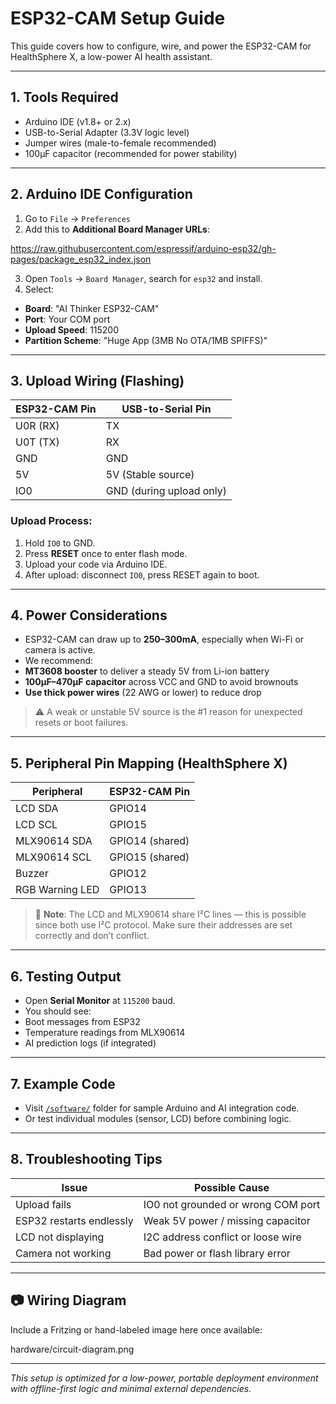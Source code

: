 # ESP32-CAM Setup Guide

This guide covers how to configure, wire, and power the ESP32-CAM for HealthSphere X, a low-power AI health assistant.

---

## 1. Tools Required

- Arduino IDE (v1.8+ or 2.x)
- USB-to-Serial Adapter (3.3V logic level)
- Jumper wires (male-to-female recommended)
- 100µF capacitor (recommended for power stability)

---

## 2. Arduino IDE Configuration

1. Go to `File` → `Preferences`
2. Add this to **Additional Board Manager URLs**:  

https://raw.githubusercontent.com/espressif/arduino-esp32/gh-pages/package_esp32_index.json

3. Open `Tools` → `Board Manager`, search for `esp32` and install.
4. Select:
- **Board**: "AI Thinker ESP32-CAM"
- **Port**: Your COM port
- **Upload Speed**: 115200
- **Partition Scheme**: "Huge App (3MB No OTA/1MB SPIFFS)"

---

## 3. Upload Wiring (Flashing)

| ESP32-CAM Pin | USB-to-Serial Pin |
|---------------|-------------------|
| U0R (RX)      | TX                |
| U0T (TX)      | RX                |
| GND           | GND               |
| 5V            | 5V (Stable source)|
| IO0           | GND (during upload only) |

### Upload Process:
1. Hold `IO0` to GND.
2. Press **RESET** once to enter flash mode.
3. Upload your code via Arduino IDE.
4. After upload: disconnect `IO0`, press RESET again to boot.

---

## 4. Power Considerations

- ESP32-CAM can draw up to **250–300mA**, especially when Wi-Fi or camera is active.
- We recommend:
- **MT3608 booster** to deliver a steady 5V from Li-ion battery
- **100µF–470µF capacitor** across VCC and GND to avoid brownouts
- **Use thick power wires** (22 AWG or lower) to reduce drop

> ⚠️ A weak or unstable 5V source is the #1 reason for unexpected resets or boot failures.

---

## 5. Peripheral Pin Mapping (HealthSphere X)

| Peripheral          | ESP32-CAM Pin |
|---------------------|---------------|
| LCD SDA             | GPIO14        |
| LCD SCL             | GPIO15        |
| MLX90614 SDA        | GPIO14 (shared) |
| MLX90614 SCL        | GPIO15 (shared) |
| Buzzer              | GPIO12        |
| RGB Warning LED     | GPIO13        |

> 🧠 **Note**: The LCD and MLX90614 share I²C lines — this is possible since both use I²C protocol. Make sure their addresses are set correctly and don’t conflict.

---

## 6. Testing Output

- Open **Serial Monitor** at `115200` baud.
- You should see:
- Boot messages from ESP32
- Temperature readings from MLX90614
- AI prediction logs (if integrated)

---

## 7. Example Code

- Visit [`/software/`](../software) folder for sample Arduino and AI integration code.
- Or test individual modules (sensor, LCD) before combining logic.

---

## 8. Troubleshooting Tips

| Issue                        | Possible Cause                     |
|-----------------------------|------------------------------------|
| Upload fails                 | IO0 not grounded or wrong COM port |
| ESP32 restarts endlessly     | Weak 5V power / missing capacitor  |
| LCD not displaying           | I2C address conflict or loose wire |
| Camera not working           | Bad power or flash library error   |

---

## 📷 Wiring Diagram

Include a Fritzing or hand-labeled image here once available:

hardware/circuit-diagram.png

---

_This setup is optimized for a low-power, portable deployment environment with offline-first logic and minimal external dependencies._
